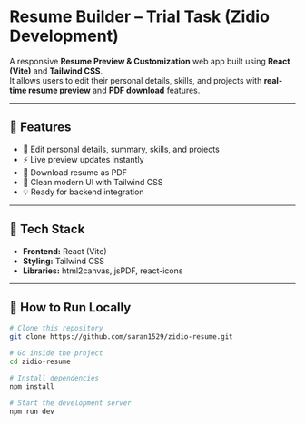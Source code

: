 # Resume Builder – Trial Task (Zidio Development)

A responsive **Resume Preview & Customization** web app built using **React (Vite)** and **Tailwind CSS**.  
It allows users to edit their personal details, skills, and projects with **real-time resume preview** and **PDF download** features.

---

## 🚀 Features
- 📝 Edit personal details, summary, skills, and projects  
- ⚡ Live preview updates instantly  
- 📄 Download resume as PDF  
- 🎨 Clean modern UI with Tailwind CSS  
- 💡 Ready for backend integration

---

## 🧰 Tech Stack
- **Frontend:** React (Vite)
- **Styling:** Tailwind CSS
- **Libraries:** html2canvas, jsPDF, react-icons

---

## 🧩 How to Run Locally

```bash
# Clone this repository
git clone https://github.com/saran1529/zidio-resume.git

# Go inside the project
cd zidio-resume

# Install dependencies
npm install

# Start the development server
npm run dev

